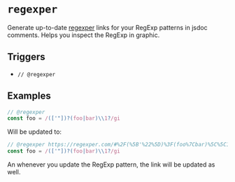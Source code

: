 # `regexper`

Generate up-to-date [regexper](https://regexper.com/) links for your RegExp patterns in jsdoc comments. Helps you inspect the RegExp in graphic.

## Triggers

- `// @regexper`

## Examples

<!-- eslint-skip -->

```js
// @regexper
const foo = /(['"])?(foo|bar)\\1?/gi
```

Will be updated to:

```js
// @regexper https://regexper.com/#%2F(%5B'%22%5D)%3F(foo%7Cbar)%5C%5C1%3F%2Fgi
const foo = /(['"])?(foo|bar)\\1?/gi
```

An whenever you update the RegExp pattern, the link will be updated as well.
